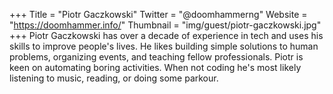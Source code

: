 +++
Title = "Piotr Gaczkowski"
Twitter = "@doomhammerng"
Website = "https://doomhammer.info/"
Thumbnail = "img/guest/piotr-gaczkowski.jpg"
+++
Piotr Gaczkowski has over a decade of experience in tech and uses his skills to improve people's lives. He likes building simple solutions to human problems, organizing events, and teaching fellow professionals. Piotr is keen on automating boring activities. When not coding he's most likely listening to music, reading, or doing some parkour.